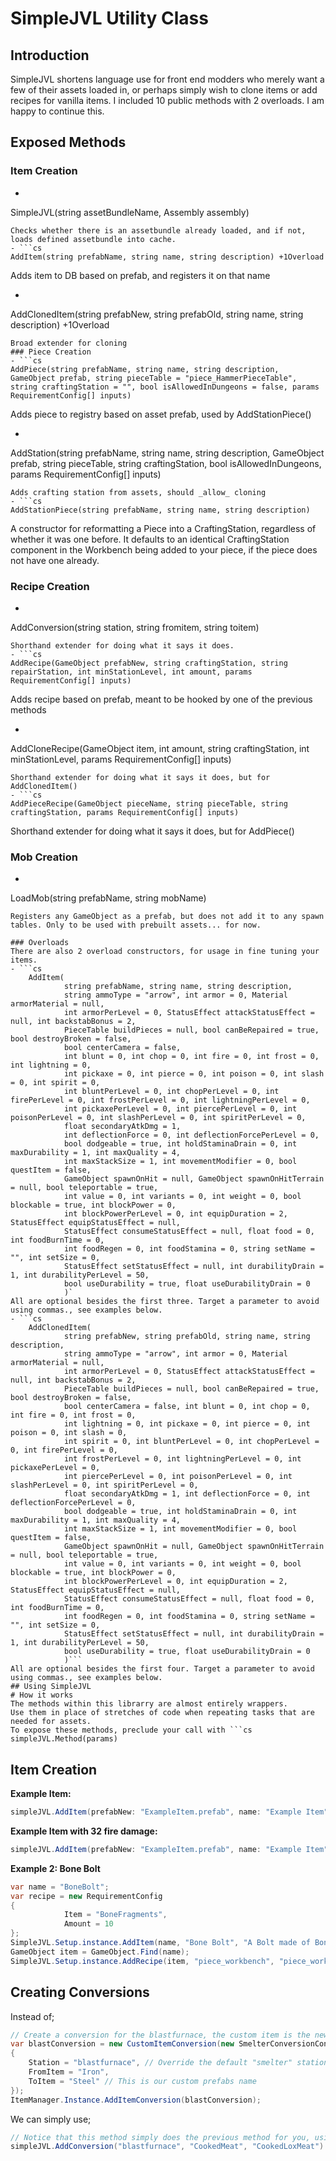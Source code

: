 ﻿# SimpleJVL Utility Class
## Introduction
SimpleJVL shortens language use for front end modders who merely want a few of their assets loaded in, or perhaps simply wish to clone items or add recipes for vanilla items. I included 10 public methods with 2 overloads. I am happy to continue this.

## Exposed Methods
### Item Creation
- ```cs
SimpleJVL(string assetBundleName, Assembly assembly)
```
Checks whether there is an assetbundle already loaded, and if not, loads defined assetbundle into cache.
- ```cs
AddItem(string prefabName, string name, string description) +1Overload
```
Adds item to DB based on prefab, and registers it on that name
- ```cs
AddClonedItem(string prefabNew, string prefabOld, string name, string description) +1Overload
```
Broad extender for cloning
### Piece Creation
- ```cs
AddPiece(string prefabName, string name, string description, GameObject prefab, string pieceTable = "piece_HammerPieceTable", string craftingStation = "", bool isAllowedInDungeons = false, params RequirementConfig[] inputs)
```
Adds piece to registry based on asset prefab, used by AddStationPiece()
- ```cs
AddStation(string prefabName, string name, string description, GameObject prefab, string pieceTable, string craftingStation, bool isAllowedInDungeons, params RequirementConfig[] inputs)
```
Adds crafting station from assets, should _allow_ cloning
- ```cs
AddStationPiece(string prefabName, string name, string description)
```
A constructor for reformatting a Piece into a CraftingStation, regardless of whether it was one before. It defaults to an identical CraftingStation component in the Workbench being added to your piece, if the piece does not have one already.
### Recipe Creation
- ```cs
AddConversion(string station, string fromitem, string toitem)
```
Shorthand extender for doing what it says it does.
- ```cs
AddRecipe(GameObject prefabNew, string craftingStation, string repairStation, int minStationLevel, int amount, params RequirementConfig[] inputs)
```
Adds recipe based on prefab, meant to be hooked by one of the previous methods
- ```cs
AddCloneRecipe(GameObject item, int amount, string craftingStation, int minStationLevel, params RequirementConfig[] inputs)
```
Shorthand extender for doing what it says it does, but for AddClonedItem()
- ```cs
AddPieceRecipe(GameObject pieceName, string pieceTable, string craftingStation, params RequirementConfig[] inputs)
```
Shorthand extender for doing what it says it does, but for AddPiece()
### Mob Creation
- ```cs
LoadMob(string prefabName, string mobName)
```
Registers any GameObject as a prefab, but does not add it to any spawn tables. Only to be used with prebuilt assets... for now.

### Overloads
There are also 2 overload constructors, for usage in fine tuning your items.
- ```cs
    AddItem(
            string prefabName, string name, string description,
            string ammoType = "arrow", int armor = 0, Material armorMaterial = null,
            int armorPerLevel = 0, StatusEffect attackStatusEffect = null, int backstabBonus = 2,
            PieceTable buildPieces = null, bool canBeRepaired = true, bool destroyBroken = false,
            bool centerCamera = false,
            int blunt = 0, int chop = 0, int fire = 0, int frost = 0, int lightning = 0,
            int pickaxe = 0, int pierce = 0, int poison = 0, int slash = 0, int spirit = 0,
            int bluntPerLevel = 0, int chopPerLevel = 0, int firePerLevel = 0, int frostPerLevel = 0, int lightningPerLevel = 0,
            int pickaxePerLevel = 0, int piercePerLevel = 0, int poisonPerLevel = 0, int slashPerLevel = 0, int spiritPerLevel = 0,
            float secondaryAtkDmg = 1,
            int deflectionForce = 0, int deflectionForcePerLevel = 0,
            bool dodgeable = true, int holdStaminaDrain = 0, int maxDurability = 1, int maxQuality = 4,
            int maxStackSize = 1, int movementModifier = 0, bool questItem = false,
            GameObject spawnOnHit = null, GameObject spawnOnHitTerrain = null, bool teleportable = true,
            int value = 0, int variants = 0, int weight = 0, bool blockable = true, int blockPower = 0,
            int blockPowerPerLevel = 0, int equipDuration = 2, StatusEffect equipStatusEffect = null,
            StatusEffect consumeStatusEffect = null, float food = 0, int foodBurnTime = 0,
            int foodRegen = 0, int foodStamina = 0, string setName = "", int setSize = 0,
            StatusEffect setStatusEffect = null, int durabilityDrain = 1, int durabilityPerLevel = 50,
            bool useDurability = true, float useDurabilityDrain = 0
            )`
All are optional besides the first three. Target a parameter to avoid using commas., see examples below.
- ```cs
    AddClonedItem(
            string prefabNew, string prefabOld, string name, string description,
            string ammoType = "arrow", int armor = 0, Material armorMaterial = null,
            int armorPerLevel = 0, StatusEffect attackStatusEffect = null, int backstabBonus = 2,
            PieceTable buildPieces = null, bool canBeRepaired = true, bool destroyBroken = false,
            bool centerCamera = false, int blunt = 0, int chop = 0, int fire = 0, int frost = 0,
            int lightning = 0, int pickaxe = 0, int pierce = 0, int poison = 0, int slash = 0,
            int spirit = 0, int bluntPerLevel = 0, int chopPerLevel = 0, int firePerLevel = 0,
            int frostPerLevel = 0, int lightningPerLevel = 0, int pickaxePerLevel = 0,
            int piercePerLevel = 0, int poisonPerLevel = 0, int slashPerLevel = 0, int spiritPerLevel = 0,
            float secondaryAtkDmg = 1, int deflectionForce = 0, int deflectionForcePerLevel = 0,
            bool dodgeable = true, int holdStaminaDrain = 0, int maxDurability = 1, int maxQuality = 4,
            int maxStackSize = 1, int movementModifier = 0, bool questItem = false,
            GameObject spawnOnHit = null, GameObject spawnOnHitTerrain = null, bool teleportable = true,
            int value = 0, int variants = 0, int weight = 0, bool blockable = true, int blockPower = 0,
            int blockPowerPerLevel = 0, int equipDuration = 2, StatusEffect equipStatusEffect = null,
            StatusEffect consumeStatusEffect = null, float food = 0, int foodBurnTime = 0,
            int foodRegen = 0, int foodStamina = 0, string setName = "", int setSize = 0,
            StatusEffect setStatusEffect = null, int durabilityDrain = 1, int durabilityPerLevel = 50,
            bool useDurability = true, float useDurabilityDrain = 0
            )```
All are optional besides the first four. Target a parameter to avoid using commas., see examples below.
## Using SimpleJVL
# How it works
The methods within this librarry are almost entirely wrappers.
Use them in place of stretches of code when repeating tasks that are needed for assets.
To expose these methods, preclude your call with ```cs
simpleJVL.Method(params)
```

## Item Creation
**Example Item:**
```cs
simpleJVL.AddItem(prefabNew: "ExampleItem.prefab", name: "Example Item", description: "An Example Item");
```
**Example Item with 32 fire damage:**
```cs
simpleJVL.AddItem(prefabNew: "ExampleItem.prefab", name: "Example Item", description: "An Example Item", fire: 32);
```
**Example 2: Bone Bolt**
```cs
var name = "BoneBolt";
var recipe = new RequirementConfig
{
            Item = "BoneFragments",
            Amount = 10
};
SimpleJVL.Setup.instance.AddItem(name, "Bone Bolt", "A Bolt made of Bone");
GameObject item = GameObject.Find(name);
SimpleJVL.Setup.instance.AddRecipe(item, "piece_workbench", "piece_workbench", 10, 2, recipe);
```
## Creating Conversions
Instead of;
```cs
// Create a conversion for the blastfurnace, the custom item is the new outcome
var blastConversion = new CustomItemConversion(new SmelterConversionConfig
{
    Station = "blastfurnace", // Override the default "smelter" station
    FromItem = "Iron",
    ToItem = "Steel" // This is our custom prefabs name
});
ItemManager.Instance.AddItemConversion(blastConversion);
```
We can simply use;
```cs
// Notice that this method simply does the previous method for you, using parameters within the constructore rather than nesting them.
simpleJVL.AddConversion("blastfurnace", "CookedMeat", "CookedLoxMeat")
```